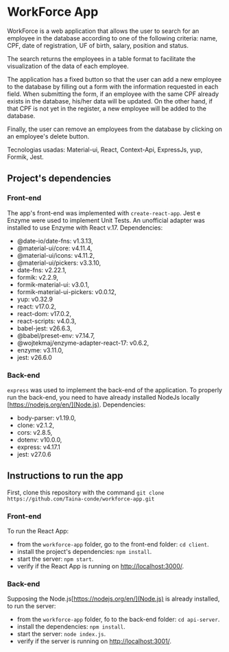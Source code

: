 # WorkForce App

WorkForce is a web application that allows the user to search for an employee in the database according to one of the following criteria: name, CPF, date of registration, UF of birth, salary, position and status.

The search returns the employees in a table format to facilitate the visualization of the data of each employee.

The application has a fixed button so that the user can add a new employee to the database by filling out a form with the information requested in each field. When submitting the form, if an employee with the same CPF already exists in the database, his/her data will be updated. On the other hand, if that CPF is not yet in the register, a new employee will be added to the database.

Finally, the user can remove an employees from the database by clicking on an employee's delete button.

Tecnologias usadas: Material-ui, React, Context-Api, ExpressJs, yup, Formik, Jest.


## Project's dependencies

### Front-end

The app's front-end was implemented with `create-react-app`. Jest e Enzyme were used to implement Unit Tests. An unofficial adapter was installed to use Enzyme with React v.17. Dependencies:

- @date-io/date-fns: v1.3.13,
- @material-ui/core: v4.11.4,
- @material-ui/icons: v4.11.2,
- @material-ui/pickers: v3.3.10,
- date-fns: v2.22.1,
- formik: v2.2.9,
- formik-material-ui: v3.0.1,
- formik-material-ui-pickers: v0.0.12,
- yup: v0.32.9
- react: v17.0.2,
- react-dom: v17.0.2,
- react-scripts: v4.0.3,
- babel-jest: v26.6.3,
- @babel/preset-env: v7.14.7,
- @wojtekmaj/enzyme-adapter-react-17: v0.6.2,
- enzyme: v3.11.0,
- jest: v26.6.0

### Back-end

`express` was used to implement the back-end of the application. To properly run the back-end, you need to have already installed NodeJs locally [https://nodejs.org/en/](Node.js). Dependencies:

- body-parser: v1.19.0,
- clone: v2.1.2,
- cors: v2.8.5,
- dotenv: v10.0.0,
- express: v4.17.1
- jest: v27.0.6

## Instructions to run the app

First, clone this repository with the command `git clone https://github.com/Taina-conde/workforce-app.git`

### Front-end

To run the React App:

- from the `workforce-app` folder, go to the front-end folder: `cd client`.
- install the project's dependencies: `npm install`.
- start the server: `npm start`.
- verify if the React App is running on [http://localhost:3000/](http://localhost:3000/).

### Back-end

Supposing the Node.js[https://nodejs.org/en/](Node.js) is already installed, to run the server:

- from the `workforce-app` folder, fo to the back-end folder: `cd api-server`.
- install the dependencies: `npm install`.
- start the server: `node index.js`.
- verify if the server is running on [http://localhost:3001/](http://localhost:3001/).

